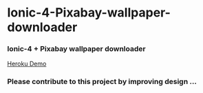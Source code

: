 # Ionic-4-Pixabay-wallpaper-downloader

### Ionic-4 + Pixabay wallpaper downloader <br>

<a href="https://ionic-wallpaper.herokuapp.com/" target="_blank">Heroku Demo</a>

### Please contribute to this project by improving design ...
